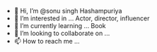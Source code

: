 - 👋 Hi, I’m @sonu singh Hashampuriya
- 👀 I’m interested in ... Actor, director, influencer
- 🌱 I’m currently learning ... Book
- 💞️ I’m looking to collaborate on ...
- 📫 How to reach me ...

<!---
Sonu Singh Hashampuriya is a ✨ special ✨ repository because its `README.md` (this file) appears on your GitHub profile.
You can click the Preview link to take a look at your changes.
--->
